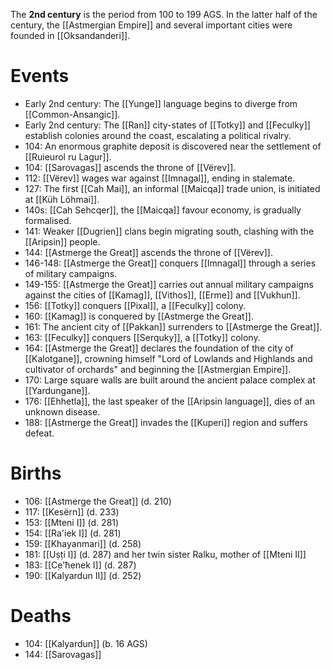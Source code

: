 The **2nd century** is the period from 100 to 199 AGS. In the latter half of the century, the [[Astmergian Empire]] and several important cities were founded in [[Oksandanderi]].
# Events
- Early 2nd century: The [[Yunge]] language begins to diverge from [[Common-Ansangic]].
- Early 2nd century: The [[Ran]] city-states of [[Totky]] and [[Feculky]] establish colonies around the coast, escalating a political rivalry.
- 104: An enormous graphite deposit is discovered near the settlement of [[Ruieurol ru Lagur]].
- 104: [[Sarovagas]] ascends the throne of [[Vërev]].
- 112: [[Vërev]] wages war against [[Imnagal]], ending in stalemate.
- 127: The first [[Cah Mai]], an informal [[Maicqa]] trade union, is initiated at [[Küh Löhmai]].
- 140s: [[Cah Sehcqer]], the [[Maicqa]] favour economy, is gradually formalised.
- 141: Weaker [[Dugrien]] clans begin migrating south, clashing with the [[Aripsin]] people.
- 144: [[Astmerge the Great]] ascends the throne of [[Vërev]].
- 146-148: [[Astmerge the Great]] conquers [[Imnagal]] through a series of military campaigns.
- 149-155: [[Astmerge the Great]] carries out annual military campaigns against the cities of [[Kamag]], [[Vithos]], [[Erme]] and [[Vukhun]].
- 156: [[Totky]] conquers [[Pixal]], a [[Feculky]] colony.
- 160: [[Kamag]] is conquered by [[Astmerge the Great]].
- 161: The ancient city of [[Pakkan]] surrenders to [[Astmerge the Great]].
- 163: [[Feculky]] conquers [[Serquky]], a [[Totky]] colony.
- 164: [[Astmerge the Great]] declares the foundation of the city of [[Kalotgane]], crowning himself "Lord of Lowlands and Highlands and cultivator of orchards" and beginning the [[Astmergian Empire]].
- 170: Large square walls are built around the ancient palace complex at [[Yardungane]].
- 176: [[Ehhetla]], the last speaker of the [[Aripsin language]], dies of an unknown disease.
- 188: [[Astmerge the Great]] invades the [[Kuperi]] region and suffers defeat.
# Births
- 106: [[Astmerge the Great]] (d. 210)
- 117: [[Kesërn]] (d. 233)
- 153: [[Mteni I]] (d. 281)
- 154: [[Ra'iek I]] (d. 281)
- 159: [[Khayanmari]] (d. 258)
- 181: [[Uṣṭi I]] (d. 287) and her twin sister Ralku, mother of [[Mteni II]]
- 183: [[C̣e'ħenek I]] (d. 287)
- 190: [[Kalyardun II]] (d. 252)
# Deaths
- 104: [[Kalyardun]] (b. 16 AGS)
- 144: [[Sarovagas]]